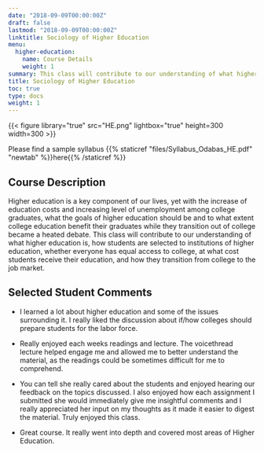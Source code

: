```yaml
---
date: "2018-09-09T00:00:00Z"
draft: false
lastmod: "2018-09-09T00:00:00Z"
linktitle: Sociology of Higher Education
menu:
  higher-education:
    name: Course Details
    weight: 1
summary: This class will contribute to our understanding of what higher education is, how students are selected to institutions of higher education.  
title: Sociology of Higher Education
toc: true
type: docs
weight: 1
---
```

{{< figure library="true" src="HE.png" lightbox="true" height=300 width=300 >}}

Please find a sample syllabus {{% staticref "files/Syllabus_Odabas_HE.pdf" "newtab" %}}here{{% /staticref %}}

## Course Description
Higher education is a key component of our lives, yet with the increase of education costs and increasing level of unemployment among college graduates, what the goals of higher education should be and to what extent college education benefit their graduates while they transition out of college became a heated debate. This class will contribute to our understanding of what higher education is, how students are selected to institutions of higher education, whether everyone has equal access to college, at what cost students receive their education, and how they transition from college to the job market.

## Selected Student Comments



* I learned a lot about higher education and some of the issues surrounding it. I really liked the discussion about if/how colleges should prepare students for the labor force.

* Really enjoyed each weeks readings and lecture. The voicethread lecture helped engage me and allowed me to better understand the material, as the readings could be sometimes difficult for me to comprehend.

* You can tell she really cared about the students and enjoyed hearing our feedback on the topics discussed. I also enjoyed how each assignment I submitted she would immediately give me insightful comments and I really appreciated her input on my thoughts as it made it easier to digest the material. Truly enjoyed this class.

* Great course. It really went into depth and covered most areas of Higher Education.





